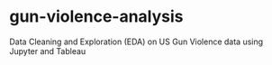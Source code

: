 # gun-violence-analysis
Data Cleaning and Exploration (EDA) on US Gun Violence data using Jupyter and Tableau
